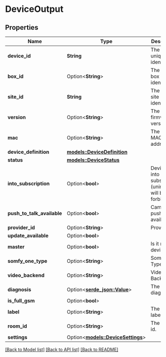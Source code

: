 # DeviceOutput

## Properties

Name | Type | Description | Notes
------------ | ------------- | ------------- | -------------
**device_id** | **String** | The device unique identifier. | 
**box_id** | Option<**String**> | The device box identifier. | [optional]
**site_id** | **String** | The device site identifier. | 
**version** | Option<**String**> | The device firmware version. | [optional]
**mac** | Option<**String**> | The device MAC address. | [optional]
**device_definition** | [**models::DeviceDefinition**](DeviceDefinition.md) |  | 
**status** | [**models::DeviceStatus**](DeviceStatus.md) |  | 
**into_subscription** | Option<**bool**> | Device is into a subscription (uninstall will be forbidden). | [optional]
**push_to_talk_available** | Option<**bool**> | Camera has push to talk available. | [optional]
**provider_id** | Option<**String**> | Provider ID. | [optional]
**update_available** | Option<**bool**> |  | [optional]
**master** | Option<**bool**> | Is it master device. | [optional]
**somfy_one_type** | Option<**String**> | Somfy One Type. | [optional]
**video_backend** | Option<**String**> | Video Backend. | [optional]
**diagnosis** | Option<[**serde_json::Value**](.md)> | The device diagnosis. | [optional]
**is_full_gsm** | Option<**bool**> |  | [optional]
**label** | Option<**String**> | The device label. | [optional]
**room_id** | Option<**String**> | The room id. | [optional]
**settings** | Option<[**models::DeviceSettings**](DeviceSettings.md)> |  | [optional]

[[Back to Model list]](../README.md#documentation-for-models) [[Back to API list]](../README.md#documentation-for-api-endpoints) [[Back to README]](../README.md)


